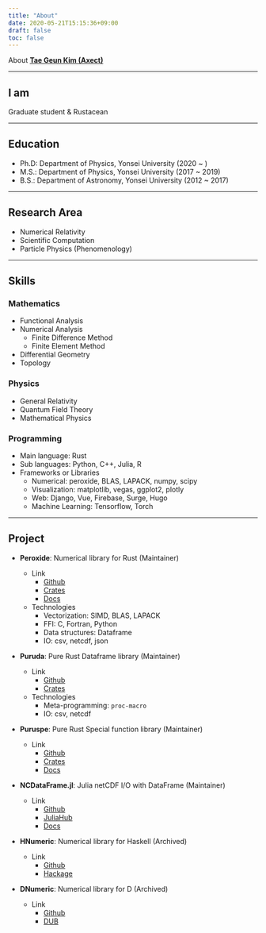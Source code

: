```yaml
---
title: "About"
date: 2020-05-21T15:15:36+09:00
draft: false
toc: false
---
```


About [**Tae Geun Kim (Axect)**](https://github.com/Axect)

-----

## I am

Graduate student & Rustacean

-----

## Education

* Ph.D: Department of Physics, Yonsei University (2020 ~ )
* M.S.: Department of Physics, Yonsei University (2017 ~ 2019)
* B.S.: Department of Astronomy, Yonsei University (2012 ~ 2017)

-----

## Research Area

* Numerical Relativity
* Scientific Computation
* Particle Physics (Phenomenology)

-----

## Skills

### Mathematics

* Functional Analysis
* Numerical Analysis
    * Finite Difference Method
    * Finite Element Method
* Differential Geometry
* Topology

### Physics

* General Relativity
* Quantum Field Theory
* Mathematical Physics

### Programming

* Main language: Rust
* Sub languages: Python, C++, Julia, R
* Frameworks or Libraries
    * Numerical: peroxide, BLAS, LAPACK, numpy, scipy
    * Visualization: matplotlib, vegas, ggplot2, plotly
    * Web: Django, Vue, Firebase, Surge, Hugo
    * Machine Learning: Tensorflow, Torch

-----

## Project

* **Peroxide**: Numerical library for Rust (Maintainer)
    * Link
        * [Github](https://github.com/Axect/Peroxide)
        * [Crates](https://crates.io/crates/peroxide)
        * [Docs](https://peroxide.surge.sh)
    * Technologies
        * Vectorization: SIMD, BLAS, LAPACK
        * FFI: C, Fortran, Python
        * Data structures: Dataframe
        * IO: csv, netcdf, json

* **Puruda**: Pure Rust Dataframe library (Maintainer)
    * Link
        * [Github](https://github.com/Axect/Puruda)
        * [Crates](https://crates.io/crates/puruda)
    * Technologies
        * Meta-programming: `proc-macro`
        * IO: csv, netcdf

* **Puruspe**: Pure Rust Special function library (Maintainer)
    * Link
        * [Github](https://github.com/Axect/Puruspe)
        * [Crates](https://crates.io/crates/puruspe)
        * [Docs](https://docs.rs/puruspe)

* **NCDataFrame.jl**: Julia netCDF I/O with DataFrame (Maintainer)
    * Link
        * [Github](https://github.com/Axect/NCDataFrame.jl)
        * [JuliaHub](https://juliahub.com/ui/Packages/NCDataFrame/zhMPT/)
        * [Docs](https://juliahub.com/docs/NCDataFrame/zhMPT)

* **HNumeric**: Numerical library for Haskell (Archived)
    * Link
        * [Github](https://github.com/Axect/HNumeric)
        * [Hackage](https://hackage.haskell.org/package/HNumeric)

* **DNumeric**: Numerical library for D (Archived)
    * Link
        * [Github](https://github.com/Axect/DNumeric)
        * [DUB](https://code.dlang.org/packages/dnumeric)
